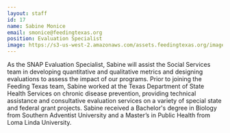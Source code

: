 ```yaml
---
layout: staff
id: 17
name: Sabine Monice
email: smonice@feedingtexas.org
position: Evaluation Specialist
image: https://s3-us-west-2.amazonaws.com/assets.feedingtexas.org/images/staff/sabine-monice.JPG
---
```

As the SNAP Evaluation Specialist, Sabine will assist the Social Services team in developing quantitative and qualitative metrics and designing evaluations to assess the impact of our programs. Prior to joining the Feeding Texas team, Sabine worked at the Texas Department of State Health Services on chronic disease prevention, providing technical assistance and consultative evaluation services on a variety of special state and federal grant projects. Sabine received a Bachelor's degree in Biology from Southern Adventist University and a Master’s in Public Health from Loma Linda University.
